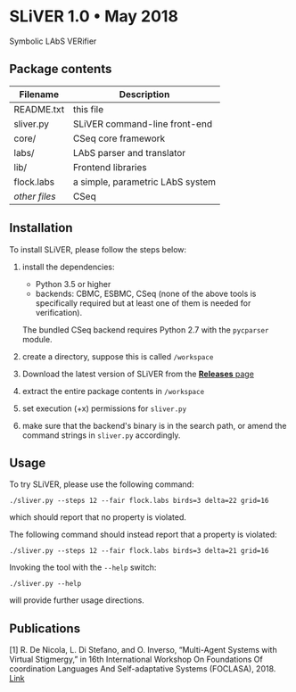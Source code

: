 
# SLiVER 1.0 • May 2018

Symbolic LAbS VERifier

## Package contents 

|Filename|Description
|------------------|----------------------------------|
|README.txt        |this file|
|sliver.py         |SLiVER command-line front-end|
|core/             |CSeq core framework|
|labs/             |LAbS parser and translator|
|lib/              |Frontend libraries|
|flock.labs        |a simple, parametric LAbS system|
|*other files*     |CSeq|


## Installation

To install SLiVER, please follow the steps below:

1. install the dependencies:
    - Python 3.5 or higher
    - backends: CBMC, ESBMC, CSeq
      (none of the above tools is specifically required
      but at least one of them is needed for verification).
    
   The bundled CSeq backend requires Python 2.7 with the `pycparser` module.

2. create a directory, suppose this is called `/workspace`

3. Download the latest version of SLiVER from the [**Releases** page](https://github.com/lou1306/sliver/releases)

4. extract the entire package contents in `/workspace`

5. set execution (+x) permissions for `sliver.py`

6. make sure that the backend's binary is in the search path, or
   amend the command strings in `sliver.py` accordingly.


## Usage

To try SLiVER, please use the following command:

    ./sliver.py --steps 12 --fair flock.labs birds=3 delta=22 grid=16

which should report that no property is violated.

The following command should instead report that a property is violated:

    ./sliver.py --steps 12 --fair flock.labs birds=3 delta=21 grid=16

Invoking the tool with the `--help` switch:

    ./sliver.py --help

will provide further usage directions.

## Publications

[1] R. De Nicola, L. Di Stefano, and O. Inverso, “Multi-Agent Systems with Virtual Stigmergy,” in 16th International Workshop On Foundations Of coordination Languages And Self-adaptative Systems (FOCLASA), 2018. [Link](http://pages.di.unipi.it/foclasa/assets/files/pap-11.pdf)
